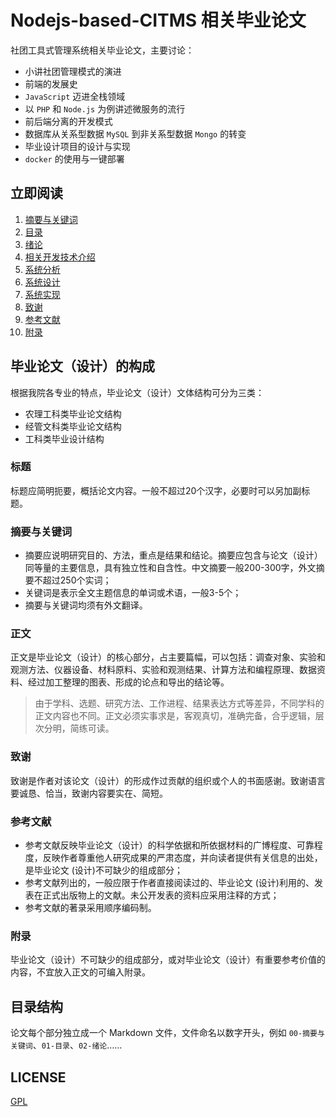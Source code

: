 # Nodejs-based-CITMS 相关毕业论文

社团工具式管理系统相关毕业论文，主要讨论：
- 小讲社团管理模式的演进
- 前端的发展史
- `JavaScript` 迈进全栈领域
- 以 `PHP` 和 `Node.js` 为例讲述微服务的流行
- 前后端分离的开发模式
- 数据库从关系型数据 `MySQL` 到非关系型数据 `Mongo` 的转变
- 毕业设计项目的设计与实现
- `docker` 的使用与一键部署

## 立即阅读

1. [摘要与关键词](./00-摘要与关键词.md)
1. [目录](./01-目录.md)
1. [绪论](./02-绪论.md)
1. [相关开发技术介绍](./03-相关开发技术介绍.md)
1. [系统分析](./04-系统分析.md)
1. [系统设计](./05-系统设计.md)
1. [系统实现](./06-系统实现.md)
1. [致谢](./07-致谢.md)
1. [参考文献](./08-参考文献.md)
1. [附录](./09-附录.md)

## 毕业论文（设计）的构成

根据我院各专业的特点，毕业论文（设计）文体结构可分为三类：

- 农理工科类毕业论文结构
- 经管文科类毕业论文结构
- 工科类毕业设计结构

### 标题

标题应简明扼要，概括论文内容。一般不超过20个汉字，必要时可以另加副标题。

### 摘要与关键词

- 摘要应说明研究目的、方法，重点是结果和结论。摘要应包含与论文（设计）同等量的主要信息，具有独立性和自含性。中文摘要一般200-300字，外文摘要不超过250个实词；
- 关键词是表示全文主题信息的单词或术语，一般3-5个；
- 摘要与关键词均须有外文翻译。

### 正文

正文是毕业论文（设计）的核心部分，占主要篇幅，可以包括：调查对象、实验和观测方法、仪器设备、材料原料、实验和观测结果、计算方法和编程原理、数据资料、经过加工整理的图表、形成的论点和导出的结论等。

> 由于学科、选题、研究方法、工作进程、结果表达方式等差异，不同学科的正文内容也不同。正文必须实事求是，客观真切，准确完备，合乎逻辑，层次分明，简练可读。

### 致谢

致谢是作者对该论文（设计）的形成作过贡献的组织或个人的书面感谢。致谢语言要诚恳、恰当，致谢内容要实在、简短。

### 参考文献

- 参考文献反映毕业论文（设计）的科学依据和所依据材料的广博程度、可靠程度，反映作者尊重他人研究成果的严肃态度，并向读者提供有关信息的出处，是毕业论文 (设计)不可缺少的组成部分；
- 参考文献列出的，一般应限于作者直接阅读过的、毕业论文 (设计)利用的、发表在正式出版物上的文献。未公开发表的资料应采用注释的方式；
- 参考文献的著录采用顺序编码制。

### 附录

毕业论文（设计）不可缺少的组成部分，或对毕业论文（设计）有重要参考价值的内容，不宜放入正文的可编入附录。

## 目录结构

论文每个部分独立成一个 Markdown 文件，文件命名以数字开头，例如 `00-摘要与关键词`、`01-目录`、`02-绪论`……

## LICENSE

[GPL](https://gitlab.com/LimonStudio/ZQ-Graduation-Design/2018-zhangchao-Nodejs-based-CITMS-chendongdong/blob/master/LICENSE)